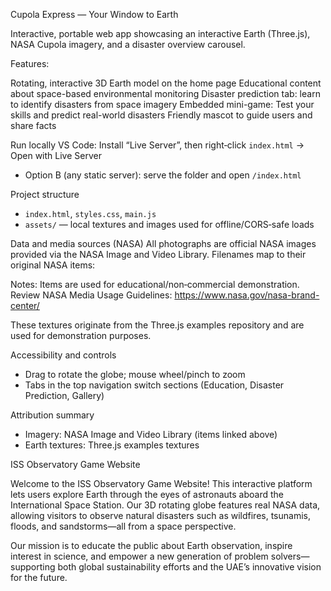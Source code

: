 Cupola Express — Your Window to Earth

Interactive, portable web app showcasing an interactive Earth (Three.js), NASA Cupola imagery, and a disaster overview carousel.

Features:

Rotating, interactive 3D Earth model on the home page
Educational content about space-based environmental monitoring
Disaster prediction tab: learn to identify disasters from space imagery
Embedded mini-game: Test your skills and predict real-world disasters
Friendly mascot to guide users and share facts

Run locally
VS Code: Install “Live Server”, then right‑click `index.html` → Open with Live Server
- Option B (any static server): serve the folder and open `/index.html`

Project structure
- `index.html`, `styles.css`, `main.js`
- `assets/` — local textures and images used for offline/CORS‑safe loads

Data and media sources (NASA)
All photographs are official NASA images provided via the NASA Image and Video Library. Filenames map to their original NASA items:

Notes:
 Items are used for educational/non‑commercial demonstration. Review NASA Media Usage Guidelines: https://www.nasa.gov/nasa-brand-center/

These textures originate from the Three.js examples repository and are used for demonstration purposes.

Accessibility and controls
- Drag to rotate the globe; mouse wheel/pinch to zoom
- Tabs in the top navigation switch sections (Education, Disaster Prediction, Gallery)

Attribution summary
- Imagery: NASA Image and Video Library (items linked above)
- Earth textures: Three.js examples textures

ISS Observatory Game Website

Welcome to the ISS Observatory Game Website! This interactive platform lets users explore Earth through the eyes of astronauts aboard the International Space Station. Our 3D rotating globe features real NASA data, allowing visitors to observe natural disasters such as wildfires, tsunamis, floods, and sandstorms—all from a space perspective.

Our mission is to educate the public about Earth observation, inspire interest in science, and empower a new generation of problem solvers—supporting both global sustainability efforts and the UAE’s innovative vision for the future.
